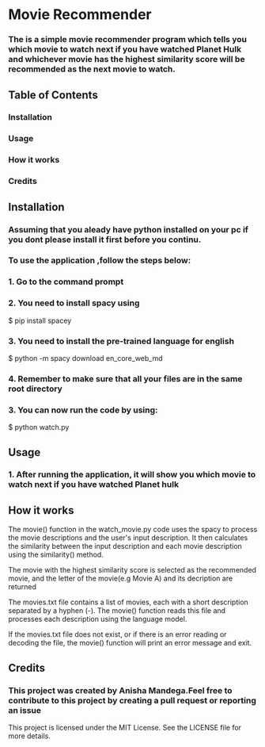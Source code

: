 # Movie Recommender
### The is a simple movie recommender program which tells you which movie to watch next if you have watched Planet Hulk and whichever movie has the highest similarity score will be recommended as the next movie to watch.

## Table of Contents
### Installation
### Usage
### How it works
### Credits

## Installation
### Assuming that you aleady have python installed on your pc if you dont please install it first before you continu.

### To use the application ,follow the steps below:

### 1. Go  to the command prompt

### 2. You need to install spacy using 
$ pip install spacey 

### 3. You need to install the pre-trained language for english
$ python -m spacy download en_core_web_md

### 4. Remember to make sure that all your files are in the same root directory

### 3. You can now run the code by using:
$ python watch.py


## Usage

### 1. After running the application, it will show you which movie to watch next if you have watched Planet hulk



## How it works
The movie() function in the watch_movie.py code uses the spacy to process the movie descriptions and the user's input description. It then calculates the similarity between the input description and each movie description using the similarity() method.

The movie with the highest similarity score is selected as the recommended movie, and the letter of the movie(e.g Movie A) and its decription are returned 

The movies.txt file contains a list of movies, each with a short description separated by a hyphen (-). The movie() function reads this file and processes each description using the language model.

If the movies.txt file does not exist, or if there is an error reading or decoding the file, the movie() function will print an error message and exit.



## Credits
### This project was created by Anisha Mandega.Feel free to contribute to this project by creating a pull request or reporting an issue
This project is licensed under the MIT License. See the LICENSE file for more details.
